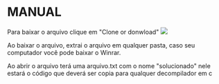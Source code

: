 # MANUAL
Para baixar o arquivo clique em "Clone or donwload"
![](https://cloud.addictivetips.com/wp-content/uploads/2016/08/github-plus.jpg)

Ao baixar o arquivo, extrai o arquivo em qualquer pasta, caso seu computador você pode baixar o Winrar.

Ao abrir o arquivo terá uma arquivo.txt com o nome "solucionado" nele estará o código que deverá ser copia para qualquer decompilador em c
